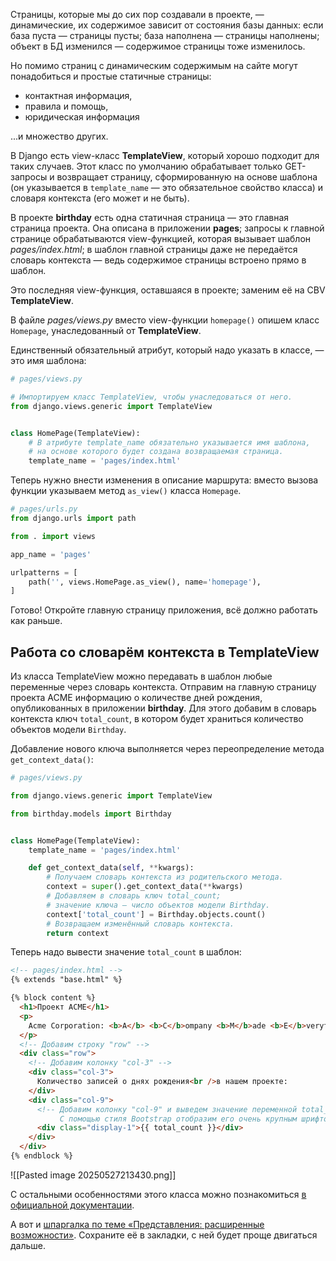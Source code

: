 
Страницы, которые мы до сих пор создавали в проекте, — динамические, их содержимое зависит от состояния базы данных: если база пуста — страницы пусты; база наполнена — страницы наполнены; объект в БД изменился — содержимое страницы тоже изменилось.

Но помимо страниц с динамическим содержимым на сайте могут понадобиться и простые статичные страницы:

- контактная информация,
- правила и помощь,
- юридическая информация

...и множество других.

В Django есть view-класс **TemplateView**, который хорошо подходит для таких случаев. Этот класс по умолчанию обрабатывает только GET-запросы и возвращает страницу, сформированную на основе шаблона (он указывается в `template_name` — это обязательное свойство класса) и словаря контекста (его может и не быть).

В проекте **birthday** есть одна статичная страница — это главная страница проекта. Она описана в приложении **pages**; запросы к главной странице обрабатываются view-функцией, которая вызывает шаблон _pages/index.html_; в шаблон главной страницы даже не передаётся словарь контекста — ведь содержимое страницы встроено прямо в шаблон.

Это последняя view-функция, оставшаяся в проекте; заменим её на CBV **TemplateView**.

В файле _pages/views.py_ вместо view-функции `homepage()` опишем класс `Homepage`, унаследованный от **TemplateView**.

Единственный обязательный атрибут, который надо указать в классе, — это имя шаблона:

```python
# pages/views.py

# Импортируем класс TemplateView, чтобы унаследоваться от него.
from django.views.generic import TemplateView


class HomePage(TemplateView):
    # В атрибуте template_name обязательно указывается имя шаблона,
    # на основе которого будет создана возвращаемая страница.
    template_name = 'pages/index.html'
```


Теперь нужно внести изменения в описание маршрута: вместо вызова функции указываем метод `as_view()` класса `Homepage`.

```python
# pages/urls.py
from django.urls import path

from . import views

app_name = 'pages'

urlpatterns = [
    path('', views.HomePage.as_view(), name='homepage'),
]
```

Готово! Откройте главную страницу приложения, всё должно работать как раньше.

## Работа со словарём контекста в TemplateView

Из класса TemplateView можно передавать в шаблон любые переменные через словарь контекста. Отправим на главную страницу проекта ACME информацию о количестве дней рождения, опубликованных в приложении **birthday**. Для этого добавим в словарь контекста ключ `total_count`, в котором будет храниться количество объектов модели `Birthday`.

Добавление нового ключа выполняется через переопределение метода `get_context_data()`:

```python
# pages/views.py

from django.views.generic import TemplateView

from birthday.models import Birthday


class HomePage(TemplateView):
    template_name = 'pages/index.html'

    def get_context_data(self, **kwargs):
        # Получаем словарь контекста из родительского метода.
        context = super().get_context_data(**kwargs)
        # Добавляем в словарь ключ total_count;
        # значение ключа — число объектов модели Birthday.
        context['total_count'] = Birthday.objects.count()
        # Возвращаем изменённый словарь контекста.
        return context
```


Теперь надо вывести значение `total_count` в шаблон:

```html
<!-- pages/index.html -->
{% extends "base.html" %}

{% block content %}
  <h1>Проект ACME</h1>
  <p>
    Acme Corporation: <b>A</b> <b>C</b>ompany <b>M</b>ade <b>E</b>verything
  </p>
  <!-- Добавим строку "row" -->
  <div class="row">
    <!-- Добавим колонку "col-3" -->
    <div class="col-3">
      Количество записей о днях рождения<br />в нашем проекте:
    </div>
    <div class="col-9">
      <!-- Добавим колонку "col-9" и выведем значение переменной total_count.
           С помощью стиля Bootstrap отобразим его очень крупным шрифтом  -->
      <div class="display-1">{{ total_count }}</div>
    </div>
  </div>
{% endblock %}
```


![[Pasted image 20250527213430.png]]


С остальными особенностями этого класса можно познакомиться [в официальной документации](https://docs.djangoproject.com/en/3.1/ref/class-based-views/base/#django.views.generic.base.TemplateView).

А вот и [шпаргалка по теме «Представления: расширенные возможности»](https://code.s3.yandex.net/Python-dev/cheatsheets/033-django-class-based-views-shpora/033-django-class-based-views-shpora.html). Сохраните её в закладки, с ней будет проще двигаться дальше.

